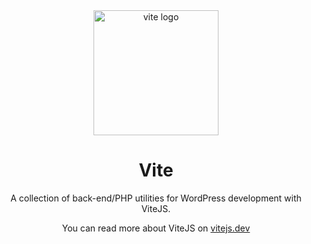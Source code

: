 <div align="center">
  <a href="https://vitejs.dev/">
    <img width="200" height="200" hspace="10" src="https://vitejs.dev/logo.svg" alt="vite logo" />
  </a>
  <h1>Vite</h1>
  <p>
A collection of back-end/PHP utilities for WordPress development with ViteJS.

You can read more about ViteJS on [vitejs.dev](https://vitejs.dev)
</p>
</div>
